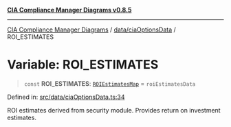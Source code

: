 [**CIA Compliance Manager Diagrams v0.8.5**](../../../README.md)

***

[CIA Compliance Manager Diagrams](../../../modules.md) / [data/ciaOptionsData](../README.md) / ROI\_ESTIMATES

# Variable: ROI\_ESTIMATES

> `const` **ROI\_ESTIMATES**: [`ROIEstimatesMap`](../../../types/cia-services/interfaces/ROIEstimatesMap.md) = `roiEstimatesData`

Defined in: [src/data/ciaOptionsData.ts:34](https://github.com/Hack23/cia-compliance-manager/blob/3ae0301247f765ba03c8c0fe645db4718bb8af76/src/data/ciaOptionsData.ts#L34)

ROI estimates derived from security module.
Provides return on investment estimates.
